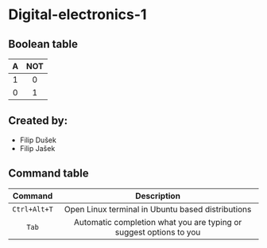 # Digital-electronics-1
## Boolean table

|**A**|**NOT**|
|:-:|:-:|
|1|0|
|0|1|

## Created by:
* Filip Dušek
* Filip Jašek

## Command table
|**Command**|**Description**|
|:-:|:-:|
|`Ctrl+Alt+T`|Open Linux terminal in Ubuntu based distributions|
|`Tab`|Automatic completion what you are typing or suggest options to you|
